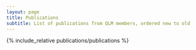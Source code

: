 ```yaml
---
layout: page
title: Publications
subtitle: List of publications from QLM members, ordered new to old
---
```

{% include_relative publications/publications %}

